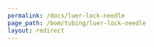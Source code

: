 ```yaml
---
permalink: /docs/luer-lock-needle
page_path: /bom/tubing/luer-lock-needle
layout: redirect
---
```


